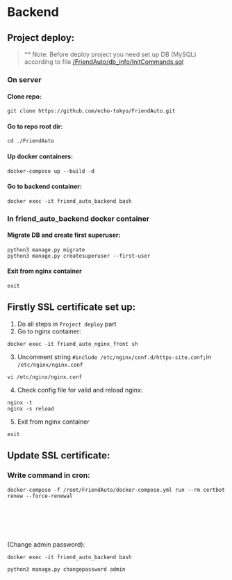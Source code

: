 # Backend


## Project deploy:

> ** Note:
> Before deploy project you need set up DB (MySQL) according to file [/FriendAuto/db_info/InitCommands.sql](db_info%2FInitCommands.sql)

### On server

#### Clone repo:
```shell
git clone https://github.com/echo-tokyo/FriendAuto.git
```

#### Go to repo root dir:
```shell
cd ./FriendAuto
```

#### Up docker containers:
```shell
docker-compose up --build -d
```

#### Go to backend container:
```shell
docker exec -it friend_auto_backend bash
```

### In friend_auto_backend docker container

#### Migrate DB and create first superuser:
```shell
python3 manage.py migrate
python3 manage.py createsuperuser --first-user
```

#### Exit from nginx container
```shell
exit
```


## Firstly SSL certificate set up:

1. Do all steps in `Project deploy` part
2. Go to nginx container:

```shell
docker exec -it friend_auto_nginx_front sh
```

3. Uncomment string `#include /etc/nginx/conf.d/https-site.conf;`in `/etc/nginx/nginx.conf`
```shell
vi /etc/nginx/nginx.conf
```

4. Check config file for valid and reload nginx:

```shell
nginx -t
nginx -s reload
```

5. Exit from nginx container

```shell
exit
```


## Update SSL certificate:

### Write command in cron:
```shell
docker-compose -f /root/FriendAuto/docker-compose.yml run --rm certbot renew --force-renewal
```

<br><br><br><br>

(Change admin password):
```shell
docker exec -it friend_auto_backend bash

python3 manage.py changepassword admin
```
